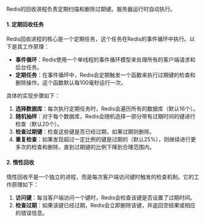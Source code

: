 Redis的回收进程负责定期扫描和删除过期键。服务器运行时自动执行。
#### 1. 定期回收任务
Redis回收进程的核心是一个定期任务，这个任务在Redis的事件循环中执行。以下是其工作原理：

- **事件循环**：Redis使用一个单线程的事件循环模型来处理所有的客户端请求和后台任务。
- **定期任务**：在事件循环中，Redis会定期触发一个函数来执行过期键的检查和删除操作。这个函数默认每100毫秒运行一次。

具体的实现步骤如下：

1. **选择数据库**：每次执行定期任务时，Redis会遍历所有的数据库（默认16个）。
2. **随机抽样**：对于每个数据库，Redis会随机选择一部分带有过期时间的键进行检查（默认20个）。
3. **检查过期键**：检查这些键是否已经过期，如果过期则删除。
4. **重复检查**：如果发现超过一定比例的键是过期的（默认25%），则继续进行更多次的检查和删除，直到过期键的比例下降到合理范围内。
#### 2. 惰性回收
惰性回收不是一个独立的进程，而是每次客户端访问键时触发的检查机制。它的工作原理如下：

1. **访问键**：每当客户端访问一个键时，Redis会检查该键是否设置了过期时间。
2. **检查过期**：如果该键已经过期，Redis会立即删除该键，并返回空结果或相应的错误信息。
